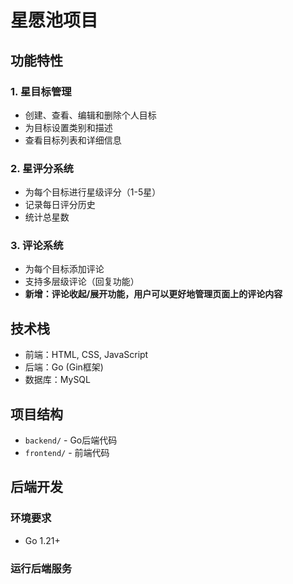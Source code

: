 # 星愿池项目

## 功能特性

### 1. 星目标管理
- 创建、查看、编辑和删除个人目标
- 为目标设置类别和描述
- 查看目标列表和详细信息

### 2. 星评分系统
- 为每个目标进行星级评分（1-5星）
- 记录每日评分历史
- 统计总星数

### 3. 评论系统
- 为每个目标添加评论
- 支持多层级评论（回复功能）
- **新增：评论收起/展开功能，用户可以更好地管理页面上的评论内容**

## 技术栈
- 前端：HTML, CSS, JavaScript
- 后端：Go (Gin框架)
- 数据库：MySQL

## 项目结构
- `backend/` - Go后端代码
- `frontend/` - 前端代码

## 后端开发

### 环境要求
- Go 1.21+

### 运行后端服务